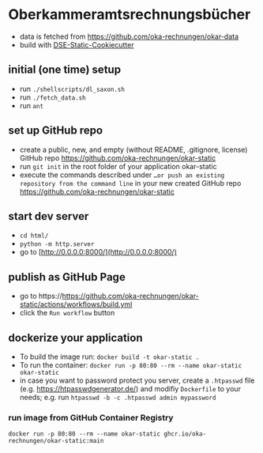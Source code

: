 # Oberkammeramtsrechnungsbücher



* data is fetched from https://github.com/oka-rechnungen/okar-data
* build with [DSE-Static-Cookiecutter](https://github.com/acdh-oeaw/dse-static-cookiecutter)


## initial (one time) setup

* run `./shellscripts/dl_saxon.sh`
* run `./fetch_data.sh`
* run `ant`

## set up GitHub repo
* create a public, new, and empty (without README, .gitignore, license) GitHub repo https://github.com/oka-rechnungen/okar-static 
* run `git init` in the root folder of your application okar-static
* execute the commands described under `…or push an existing repository from the command line` in your new created GitHub repo https://github.com/oka-rechnungen/okar-static

## start dev server

* `cd html/`
* `python -m http.server`
* go to [http://0.0.0.0:8000/](http://0.0.0.0:8000/)

## publish as GitHub Page

* go to https://https://github.com/oka-rechnungen/okar-static/actions/workflows/build.yml
* click the `Run workflow` button


## dockerize your application

* To build the image run: `docker build -t okar-static .`
* To run the container: `docker run -p 80:80 --rm --name okar-static okar-static`
* in case you want to password protect you server, create a `.htpasswd` file (e.g. https://htpasswdgenerator.de/) and modifiy `Dockerfile` to your needs; e.g. run `htpasswd -b -c .htpasswd admin mypassword`

### run image from GitHub Container Registry

`docker run -p 80:80 --rm --name okar-static ghcr.io/oka-rechnungen/okar-static:main`
